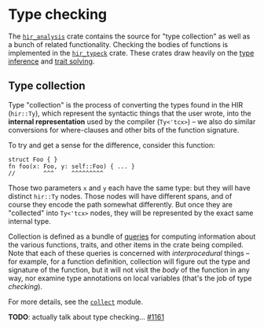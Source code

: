 # Type checking

The [`hir_analysis`] crate contains the source for "type collection" as well
as a bunch of related functionality.
Checking the bodies of functions is implemented in the [`hir_typeck`] crate.
These crates draw heavily on the [type inference] and [trait solving].

[`hir_analysis`]: https://doc.rust-lang.org/nightly/nightly-rustc/rustc_hir_analysis/index.html
[`hir_typeck`]: https://doc.rust-lang.org/nightly/nightly-rustc/rustc_hir_typeck/index.html
[type inference]: ./type-inference.md
[trait solving]: ./traits/resolution.md

## Type collection

Type "collection" is the process of converting the types found in the HIR
(`hir::Ty`), which represent the syntactic things that the user wrote, into the
**internal representation** used by the compiler (`Ty<'tcx>`) – we also do
similar conversions for where-clauses and other bits of the function signature.

To try and get a sense for the difference, consider this function:

```rust,ignore
struct Foo { }
fn foo(x: Foo, y: self::Foo) { ... }
//        ^^^     ^^^^^^^^^
```

Those two parameters `x` and `y` each have the same type: but they will have
distinct `hir::Ty` nodes. Those nodes will have different spans, and of course
they encode the path somewhat differently. But once they are "collected" into
`Ty<'tcx>` nodes, they will be represented by the exact same internal type.

Collection is defined as a bundle of [queries] for computing information about
the various functions, traits, and other items in the crate being compiled.
Note that each of these queries is concerned with *interprocedural* things –
for example, for a function definition, collection will figure out the type and
signature of the function, but it will not visit the *body* of the function in
any way, nor examine type annotations on local variables (that's the job of
type *checking*).

For more details, see the [`collect`][collect] module.

[queries]: ./query.md
[collect]: https://doc.rust-lang.org/nightly/nightly-rustc/rustc_hir_analysis/collect/index.html

**TODO**: actually talk about type checking... [#1161](https://github.com/rust-lang/rustc-dev-guide/issues/1161)
